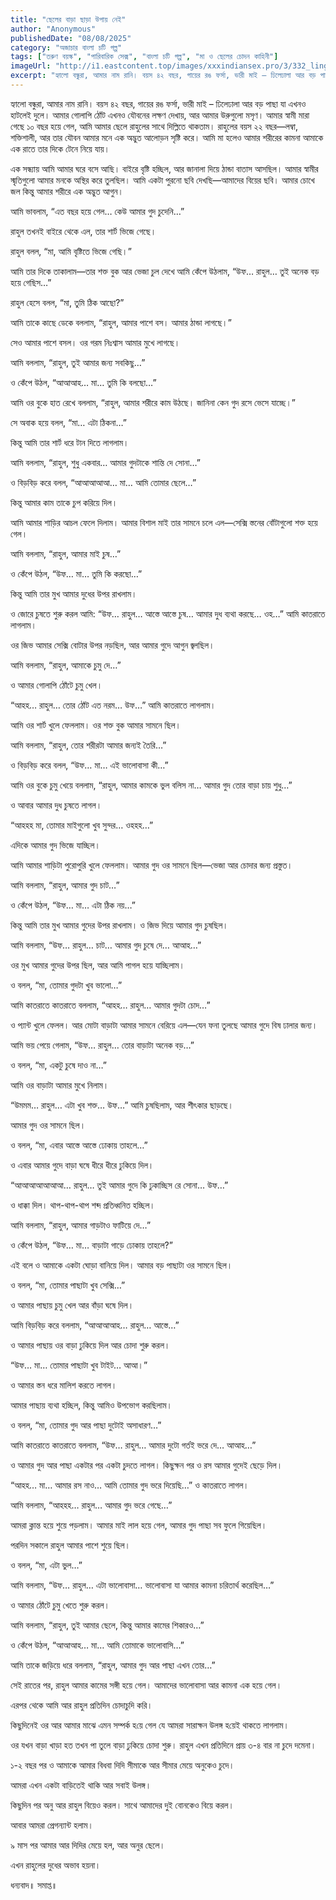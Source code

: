 ```yaml
---
title: "ছেলের বাড়া ছাড়া উপায় নেই"
author: "Anonymous"
publishedDate: "08/08/2025"
category: "অজাচার বাংলা চটি গল্প"
tags: ["তরুণ বয়স্ক", "পারিবারিক সেক্স", "বাংলা চটি গল্প", "মা ও ছেলের চোদন কাহিনী"]
imageUrl: "http://i1.eastcontent.top/images/xxxindiansex.pro/3/332_lingerie_abbreviated.jpg"
excerpt: "হ্যালো বন্ধুরা, আমার নাম রানি। বয়স ৪২ বছর, গায়ের রঙ ফর্সা, ভারী মাই – ঢিলেঢালা আর বড় পাছা যা এখনও হাটলেই দুলে। আমার গোলাপি ঠোঁট এখনও যৌবনের লক্ষণ দেখায়, আর আমার উরুগুলো মসৃণ। আমার স্বামী মারা গেছে..."
---
```


হ্যালো বন্ধুরা, আমার নাম রানি। বয়স ৪২ বছর, গায়ের রঙ ফর্সা, ভারী মাই – ঢিলেঢালা আর বড় পাছা যা এখনও হাটলেই দুলে। আমার গোলাপি ঠোঁট এখনও যৌবনের লক্ষণ দেখায়, আর আমার উরুগুলো মসৃণ। আমার স্বামী মারা গেছে ১০ বছর হয়ে গেল, আমি আমার ছেলে রাহুলের সাথে দিল্লিতে থাকতাম। রাহুলের বয়স ২২ বছর—লম্বা, শক্তিশালী, আর তার যৌবন আমার মনে এক অদ্ভুত আলোড়ন সৃষ্টি করে। আমি মা হলেও আমার শরীরের কামনা আমাকে এক রাতে তার দিকে টেনে নিয়ে যায়।


এক সন্ধ্যায় আমি আমার ঘরে বসে আছি। বাইরে বৃষ্টি হচ্ছিল, আর জানালা দিয়ে ঠান্ডা বাতাস আসছিল। আমার স্বামীর স্মৃতিগুলো আমার মনকে অস্থির করে তুলছিল। আমি একটা পুরনো ছবি দেখছি—আমাদের বিয়ের ছবি। আমার চোখে জল কিন্তু আমার শরীরে এক অদ্ভুত আগুন।

আমি ভাবলাম, “এত বছর হয়ে গেল… কেউ আমার গুদ চুদেনি…”

রাহুল তখনই বাইরে থেকে এল, তার শার্ট ভিজে গেছে।

রাহুল বলল, “মা, আমি বৃষ্টিতে ভিজে গেছি।”

আমি তার দিকে তাকালাম—তার শক্ত বুক আর ভেজা চুল দেখে আমি কেঁপে উঠলাম, “উফ… রাহুল… তুই অনেক বড় হয়ে গেছিস…”

রাহুল হেসে বলল, “মা, তুমি ঠিক আছো?”


আমি তাকে কাছে ডেকে বললাম, “রাহুল, আমার পাশে বস। আমার ঠান্ডা লাগছে।”

সেও আমার পাশে বসল। ওর গরম নিঃশ্বাস আমার মুখে লাগছে।

আমি বললাম, “রাহুল, তুই আমার জন্য সবকিছু…”

ও কেঁপে উঠল, “আআআহ… মা… তুমি কি বলছো…”

আমি ওর বুকে হাত রেখে বললাম, “রাহুল, আমার শরীরে কাম উঠছে। জানিনা কেন গুদ রসে ভেসে যাচ্ছে।”

সে অবাক হয়ে বলল, “মা… এটা ঠিকনা…”

কিন্তু আমি তার শার্ট ধরে টান দিতে লাগলাম।

আমি বললাম, “রাহুল, শুধু একবার… আমার গুদটাকে শান্তি দে সোনা…”

ও বিড়বিড় করে বলল, “আআআআআ… মা… আমি তোমার ছেলে…”

কিন্তু আমার কাম তাকে চুপ করিয়ে দিল।


আমি আমার শাড়ির আচল ফেলে দিলাম। আমার বিশাল মাই তার সামনে চলে এল—সেক্সি স্তনের বোঁটাগুলো শক্ত হয়ে গেল।

আমি বললাম, “রাহুল, আমার মাই চুষ…”

ও কেঁপে উঠল, “উফ… মা… তুমি কি করছো…”

কিন্তু আমি তার মুখ আমার দুধের উপর রাখলাম।

ও জোরে চুষতে শুরু করল আমি: “উফ… রাহুল… আস্তে আস্তে চুষ… আমার দুধ ব্যথা করছে… ওহ…” আমি কাতরাতে লাগলাম।

ওর জিভ আমার সেক্সি বোটার উপর নড়ছিল, আর আমার গুদে আগুন জ্বলছিল।

আমি বললাম, “রাহুল, আমাকে চুমু দে…”


ও আমার গোলাপি ঠোঁটে চুমু খেল।

“আহহ… রাহুল… তোর ঠোঁট এত নরম… উফ…” আমি কাতরাতে লাগলাম।

আমি ওর শার্ট খুলে ফেললাম। ওর শক্ত বুক আমার সামনে ছিল।

আমি বললাম, “রাহুল, তোর শরীরটা আমার জন্যই তৈরি…”

ও বিড়বিড় করে বলল, “উফ… মা… এই ভালোবাসা কী…”

আমি ওর বুকে চুমু খেয়ে বললাম, “রাহুল, আমার কামকে ভুল বলিস না… আমার গুদ তোর বাড়া চায় শুধু…”

ও আবার আমার দুধ চুষতে লাগল।

“আহহহ মা, তোমার মাইগুলো খুব সুন্দর… ওহহহ…”

এদিকে আমার গুদ ভিজে যাচ্ছিল।


আমি আমার শাড়িটা পুরোপুরি খুলে ফেললাম। আমার গুদ ওর সামনে ছিল—ভেজা আর চোদার জন্য প্রস্তুত।

আমি বললাম, “রাহুল, আমার গুদ চাট…”

ও কেঁপে উঠল, “উফ… মা… এটা ঠিক নয়…”

কিন্তু আমি তার মুখ আমার গুদের উপর রাখলাম। ও জিভ দিয়ে আমার গুদ চুষছিল।

আমি বললাম, “উফ… রাহুল… চাট… আমার গুদ চুষে দে… আআহ…”

ওর মুখ আমার গুদের উপর ছিল, আর আমি পাগল হয়ে যাচ্ছিলাম।

ও বলল, “মা, তোমার গুদটা খুব ভালো…”

আমি কাতরাতে কাতরাতে বললাম, “আহহ… রাহুল… আমার গুদটা চোদ…”


ও প্যান্ট খুলে ফেলল। আর মোটা বাড়াটা আমার সামনে বেরিয়ে এল—যেন ফনা তুলছে আমার গুদে বিষ ঢালার জন্য।

আমি ভয় পেয়ে গেলাম, “উফ… রাহুল… তোর বাড়াটা অনেক বড়…”

ও বলল, “মা, একটু চুষে দাও না…”

আমি ওর বাড়াটা আমার মুখে নিলাম।

“উমমম… রাহুল… এটা খুব শক্ত… উফ…” আমি চুষছিলাম, আর শীৎকার ছাড়ছে।

আমার গুদ ওর সামনে ছিল।

ও বলল, “মা, এবার আস্তে আস্তে ঢোকায় তাহলে…”

ও এবার আমার গুদে বাড়া ঘষে ধীরে ধীরে ঢুকিয়ে দিল।

“আআআআআআআ… রাহুল… তুই আমার গুদে কি ঢুকাচ্ছিস রে সোনা… উফ…”

ও ধাক্কা দিল। থাপ-থাপ-থাপ শব্দ প্রতিধ্বনিত হচ্ছিল।


আমি বললাম, “রাহুল, আমার গাড়টাও ফাটিয়ে দে…”

ও কেঁপে উঠল, “উফ… মা… বাড়াটা গাড়ে ঢোকায় তাহলে?”

এই বলে ও আমাকে একটা ঘোড়া বানিয়ে দিল। আমার বড় পাছাটা ওর সামনে ছিল।

ও বলল, “মা, তোমার পাছাটা খুব সেক্সি…”

ও আমার পাছায় চুমু খেল আর বাঁড়া ঘষে দিল।

আমি বিড়বিড় করে বললাম, “আআআআহ… রাহুল… আস্তে…”

ও আমার পাছায় ওর বাড়া ঢুকিয়ে দিল আর চোদা শুরু করল।

“উফ… মা… তোমার পাছাটা খুব টাইট… আআ।”


ও আমার স্তন ধরে মালিশ করতে লাগল।

আমার পাছায় ব্যথা হচ্ছিল, কিন্তু আমিও উপভোগ করছিলাম।

ও বলল, “মা, তোমার গুদ আর পাছা দুটোই অসাধারণ…”

আমি কাতরাতে কাতরাতে বললাম, “উফ… রাহুল… আমার দুটো গর্তই ভরে দে… আআহ…”

ও আমার গুদ আর পাছা একটার পর একটা চুদতে লাগল। কিছুক্ষন পর ও রস আমার গুদেই ছেড়ে দিল।

“আহহ… মা… আমার রস নাও… আমি তোমার গুদ ভরে দিয়েছি…” ও কাতরাতে লাগল।

আমি বললাম, “আহহহ… রাহুল… আমার গুদ ভরে গেছে…”

আমরা ক্লান্ত হয়ে শুয়ে পড়লাম। আমার মাই লাল হয়ে গেল, আমার গুদ পাছা সব ফুলে গিয়েছিল।


পরদিন সকালে রাহুল আমার পাশে শুয়ে ছিল।

ও বলল, “মা, এটা ভুল…”

আমি বললাম, “উফ… রাহুল… এটা ভালোবাসা… ভালোবাসা যা আমার কামনা চরিতার্থ করেছিল…”

ও আমার ঠোঁটে চুমু খেতে শুরু করল।

আমি বললাম, “রাহুল, তুই আমার ছেলে, কিন্তু আমার কামের শিকারও…”

ও কেঁপে উঠল, “আআআহ… মা… আমি তোমাকে ভালোবাসি…”

আমি তাকে জড়িয়ে ধরে বললাম, “রাহুল, আমার গুদ আর পাছা এখন তোর…”

সেই রাতের পর, রাহুল আমার কামের সঙ্গী হয়ে গেল। আমাদের ভালোবাসা আর কামনা এক হয়ে গেল।


এরপর থেকে আমি আর রাহুল প্রতিদিন চোদাচুদি করি।

কিছুদিনেই ওর আর আমার মাঝে এমন সম্পর্ক হ​য়ে গেল যে আমরা সারাক্ষন উলঙ্গ হ​য়েই থাকতে লাগলাম।

ওর যখন বাড়া খাড়া হত তখন পা তুলে বাড়া ঢুকিয়ে চোদা শুরু। রাহুল এখন প্রতিদিনে প্রায় ৩-৪ বার না চুদে দমেনা।


১-২ বছর পর ও আমাকে আমার বিধবা দিদি সীমাকে আর সীমার মেয়ে অনুকেও চুদে।

আমরা এখন একটা বাড়িতেই থাকি আর সবাই উলঙ্গ।


কিছুদিন পর অনু আর রাহুল বিয়েও করল​। সাথে আমাদের দুই বোনকেও বিয়ে করল​।

আবার আমরা প্রেগন্যান্ট হলাম।

৯ মাস পর আমার আর দিদির মেয়ে হল​, আর অনুর ছেলে।

এখন রাহুলের দুধের অভাব হ​য়না।


ধন্যবাদ​॥ সমাপ্ত​॥
